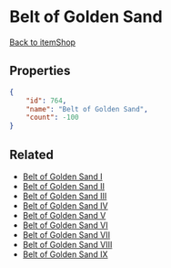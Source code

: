 # Belt of Golden Sand

<no description available>

[Back to itemShop](../item-shops.md)

## Properties

```json
{
    "id": 764,
    "name": "Belt of Golden Sand",
    "count": -100
}
```

## Related

- [Belt of Golden Sand I](../items/21229-belt-of-golden-sand-i.md)
- [Belt of Golden Sand II](../items/21230-belt-of-golden-sand-ii.md)
- [Belt of Golden Sand III](../items/21231-belt-of-golden-sand-iii.md)
- [Belt of Golden Sand IV](../items/21232-belt-of-golden-sand-iv.md)
- [Belt of Golden Sand V](../items/21233-belt-of-golden-sand-v.md)
- [Belt of Golden Sand VI](../items/21234-belt-of-golden-sand-vi.md)
- [Belt of Golden Sand VII](../items/21235-belt-of-golden-sand-vii.md)
- [Belt of Golden Sand VIII](../items/21236-belt-of-golden-sand-viii.md)
- [Belt of Golden Sand IX](../items/21237-belt-of-golden-sand-ix.md)

